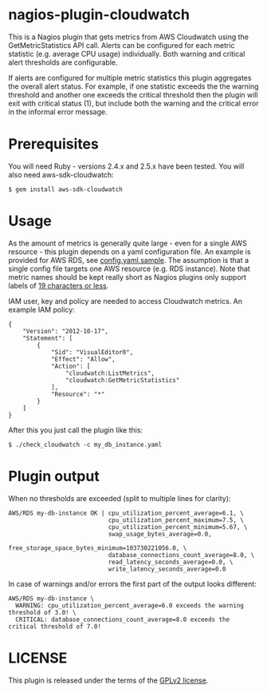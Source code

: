 # nagios-plugin-cloudwatch

This is a Nagios plugin that gets metrics from AWS Cloudwatch using the
GetMetricStatistics API call. Alerts can be configured for each metric
statistic (e.g. average CPU usage) individually. Both warning and critical
alert thresholds are configurable.

If alerts are configured for multiple metric statistics this plugin aggregates
the overall alert status. For example, if one statistic exceeds the the warning
threshold and another one exceeds the critical threshold then the plugin will
exit with critical status (1), but include both the warning and the critical
error in the informal error message.

# Prerequisites

You will need Ruby - versions 2.4.x and 2.5.x have been tested. You will also
need aws-sdk-cloudwatch:

    $ gem install aws-sdk-cloudwatch

# Usage

As the amount of metrics is generally quite large - even for a single AWS
resource - this plugin depends on a yaml configuration file. An example is
provided for AWS RDS, see [config.yaml.sample](config.yaml.sample). The
assumption is that a single config file targets one AWS resource (e.g. RDS
instance). Note that metric names should be kept really short as Nagios plugins
only support labels of [19 characters or less](https://nagios-plugins.org/doc/guidelines.html#AEN200).

IAM user, key and policy are needed to access Cloudwatch metrics. An
example IAM policy:

    {
        "Version": "2012-10-17",
        "Statement": [
            {
                "Sid": "VisualEditor0",
                "Effect": "Allow",
                "Action": [
                    "cloudwatch:ListMetrics",
                    "cloudwatch:GetMetricStatistics"
                ],
                "Resource": "*"
            }
        ]
    }

After this you just call the plugin like this:

    $ ./check_cloudwatch -c my_db_instance.yaml

# Plugin output

When no thresholds are exceeded (split to multiple lines for clarity):

    AWS/RDS my-db-instance OK | cpu_utilization_percent_average=6.1, \
                                cpu_utilization_percent_maximum=7.5, \
                                cpu_utilization_percent_minimum=5.67, \
                                swap_usage_bytes_average=0.0,
                                free_storage_space_bytes_minimum=103730221056.0, \
                                database_connections_count_average=8.0, \
                                read_latency_seconds_average=0.0, \
                                write_latency_seconds_average=0.0

In case of warnings and/or errors the first part of the output looks different:

    AWS/RDS my-db-instance \
      WARNING: cpu_utilization_percent_average=6.0 exceeds the warning threshold of 3.0! \
      CRITICAL: database_connections_count_average=8.0 exceeds the critical threshold of 7.0!

# LICENSE

This plugin is released under the terms of the [GPLv2 license](LICENSE).
